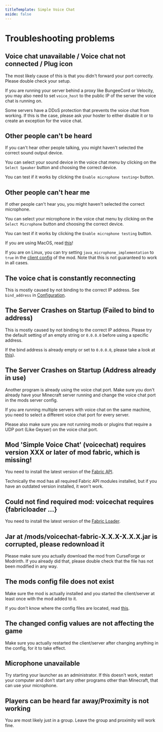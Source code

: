 ```yaml
---
titleTemplate: Simple Voice Chat
aside: false
---
```


# Troubleshooting problems

## Voice chat unavailable / Voice chat not connected / Plug icon

The most likely cause of this is that you didn't forward your port correctly.
Please double check your setup.


If you are running your server behind a proxy like BungeeCord or Velocity,
you may also need to set `voice_host` to the public IP of the server the voice chat is running on.


Some servers have a DDoS protection that prevents the voice chat from working.
If this is the case, please ask your hoster to either disable it or to create an exception for the voice chat.

## Other people can't be heard

If you can't hear other people talking, you might haven't selected the correct sound output device.


You can select your sound device in the voice chat menu by clicking on the `Select Speaker` button and choosing the correct device.


You can test if it works by clicking the `Enable microphone testing<` button.

## Other people can't hear me

If other people can't hear you, you might haven't selected the correct microphone.


You can select your microphone in the voice chat menu by clicking on the `Select Microphone` button and choosing the correct device.


You can test if it works by clicking the `Enable microphone testing` button.


If you are using MacOS, read [this](macos.md)!


If you are on Linux, you can try setting `java_microphone_implementation` to `true` in the [client config](configuration.md) of the mod.
Note that this is not guaranteed to work in all cases.

## The voice chat is constantly reconnecting

This is mostly caused by not binding to the correct IP address.
See `bind_address` in [Configuration](configuration.md).

## The Server Crashes on Startup (Failed to bind to address)

This is mostly caused by not binding to the correct IP address.
Please try the default setting of an empty string or `0.0.0.0` before using a specific address.


If the bind address is already empty or set to `0.0.0.0`, please take a look at [this](#the-server-crashes-on-startup-address-already-in-use)).

## The Server Crashes on Startup (Address already in use)

Another program is already using the voice chat port.
Make sure you don't already have your Minecraft server running and change the voice chat port in the mods server config.


If you are running multiple servers with voice chat on the same machine, you need to select a different voice chat port for every server.


Please also make sure you are not running mods or plugins that require a UDP port (Like Geyser) on the voice chat port.

## Mod 'Simple Voice Chat' (voicechat) requires version XXX or later of mod fabric, which is missing!

You need to install the latest version of the [Fabric API](https://www.curseforge.com/minecraft/mc-mods/fabric-api/files/all).

Technically the mod has all required Fabric API modules installed, but if you have an outdated version installed, it won't work.

## Could not find required mod: voicechat requires {fabricloader ...}

You need to install the latest version of the [Fabric Loader](https://fabricmc.net/use/).

## Jar at /mods/voicechat-fabric-X.X.X-X.X.X.jar is corrupted, please redownload it

Please make sure you actually download the mod from CurseForge or Modrinth.
If you already did that, please double check that the file has not been modified in any way.

## The mods config file does not exist

Make sure the mod is actually installed and you started the client/server at least once with the mod added to it.

If you don't know where the config files are located, read [this](configuration.md).

## The changed config values are not affecting the game

Make sure you actually restarted the client/server after changing anything in the config, for it to take effect.

## Microphone unavailable

Try starting your launcher as an administrator. If this doesn't work,
restart your computer and don't start any other programs other than Minecraft,
that can use your microphone.

## Players can be heard far away/Proximity is not working

You are most likely just in a group. Leave the group and proximity will work fine.


<ClientOnly>
    <WikiTracker name="troubleshooting"/>
</ClientOnly>
